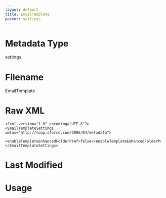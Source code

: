 ```yaml
---
layout: default
title: EmailTemplate
parent: settings
---
```

# Metadata Type
settings


# Filename 
EmailTemplate


# Raw XML
```
<?xml version="1.0" encoding="UTF-8"?>
<EmailTemplateSettings xmlns="http://soap.sforce.com/2006/04/metadata">
    <enableTemplateEnhancedFolderPref>false</enableTemplateEnhancedFolderPref>
</EmailTemplateSettings>
```


# Last Modified


# Usage
